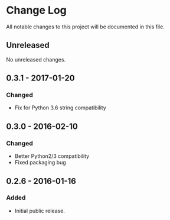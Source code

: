 # Change Log
All notable changes to this project will be documented in this file.

## Unreleased
No unreleased changes.

## 0.3.1 - 2017-01-20
### Changed
- Fix for Python 3.6 string compatibility

## 0.3.0 - 2016-02-10
### Changed
- Better Python2/3 compatibility
- Fixed packaging bug

## 0.2.6 - 2016-01-16
### Added
- Initial public release.
